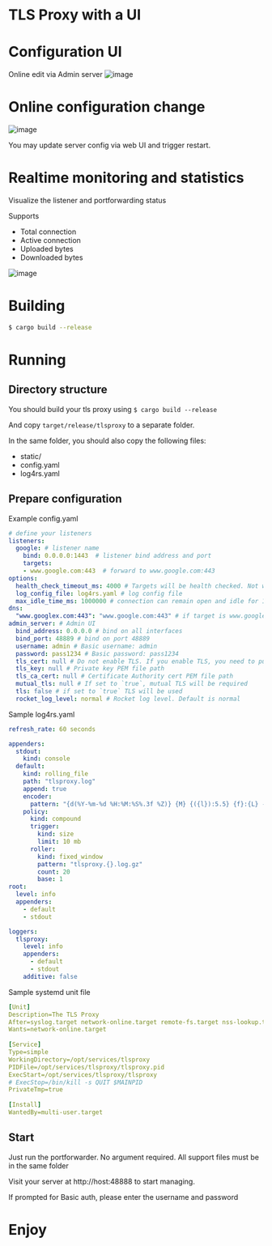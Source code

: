 # TLS Proxy with a UI

# Configuration UI
Online edit via Admin server
![image](https://github.com/wushilin/portforwarder_rs/assets/7019828/71317719-e2ef-4d91-984a-e6dab3b18851)

# Online configuration change
![image](https://github.com/wushilin/portforwarder_rs/assets/7019828/ba2efaaa-3bef-4648-95a4-74b61d469473)

You may update server config via web UI and trigger restart.

# Realtime monitoring and statistics

Visualize the listener and portforwarding status

Supports

- Total connection
- Active connection
- Uploaded bytes
- Downloaded bytes

![image](https://github.com/wushilin/portforwarder_rs/assets/7019828/7ce3a32c-8a6b-42a1-8ff2-ed3b4c2f969a)

# Building

```bash
$ cargo build --release
```

# Running
## Directory structure

You should build your tls proxy using `$ cargo build --release`

And copy `target/release/tlsproxy` to a separate folder.

In the same folder, you should also copy the following files:

- static/
- config.yaml
- log4rs.yaml


## Prepare configuration

Example config.yaml
```yaml
# define your listeners
listeners:
  google: # listener name
    bind: 0.0.0.0:1443  # listener bind address and port
    targets:
    - www.google.com:443  # forward to www.google.com:443
options:
  health_check_timeout_ms: 4000 # Targets will be health checked. Not working hosts will be removed from targets temporarily, unless they come online again
  log_config_file: log4rs.yaml # log config file
  max_idle_time_ms: 1000000 # connection can remain open and idle for 1000 seconds (no data transferred means idling)
dns:
  "www.googlex.com:443": "www.google.com:443" # if target is www.googlex.com:443, we will redirect to connect to www.google.com:443 instead
admin_server: # Admin UI
  bind_address: 0.0.0.0 # bind on all interfaces 
  bind_port: 48889 # bind on port 48889
  username: admin # Basic username: admin
  password: pass1234 # Basic password: pass1234
  tls_cert: null # Do not enable TLS. If you enable TLS, you need to put your PEM path here
  tls_key: null # Private key PEM file path
  tls_ca_cert: null # Certificate Authority cert PEM file path
  mutual_tls: null # If set to `true`, mutual TLS will be required
  tls: false # if set to `true` TLS will be used
  rocket_log_level: normal # Rocket log level. Default is normal
```

Sample log4rs.yaml
```yaml
refresh_rate: 60 seconds

appenders:
  stdout:
    kind: console
  default:
    kind: rolling_file
    path: "tlsproxy.log"
    append: true
    encoder:
      pattern: "{d(%Y-%m-%d %H:%M:%S%.3f %Z)} {M} {({l}):5.5} {f}:{L} - {m}{n}"
    policy:
      kind: compound
      trigger:
        kind: size
        limit: 10 mb
      roller:
        kind: fixed_window
        pattern: "tlsproxy.{}.log.gz"
        count: 20
        base: 1
root:
  level: info
  appenders:
    - default
    - stdout

loggers:
  tlsproxy:
    level: info
    appenders:
      - default
      - stdout
    additive: false
```

Sample systemd unit file
```yaml
[Unit]
Description=The TLS Proxy
After=syslog.target network-online.target remote-fs.target nss-lookup.target
Wants=network-online.target
        
[Service]
Type=simple
WorkingDirectory=/opt/services/tlsproxy
PIDFile=/opt/services/tlsproxy/tlsproxy.pid
ExecStart=/opt/services/tlsproxy/tlsproxy
# ExecStop=/bin/kill -s QUIT $MAINPID
PrivateTmp=true
        
[Install]
WantedBy=multi-user.target
```

## Start

Just run the portforwarder. No argument required. All support files must be in the same folder

Visit your server at http://host:48888 to start managing.

If prompted for Basic auth, please enter the username and password

# Enjoy
